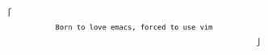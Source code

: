 ##
<p align="left"><samp>⎧</samp></p>
<p align="center"><samp>Born to love emacs, forced to use vim</samp></p>
<p align="right"><samp>⎭</samp></p>

##
